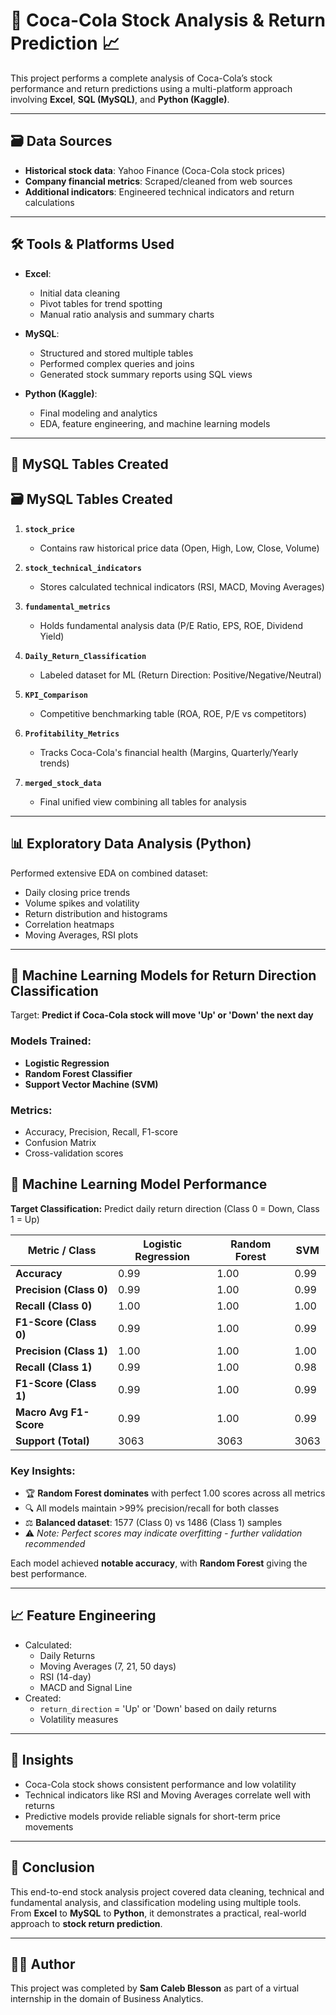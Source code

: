 # 🥤 Coca-Cola Stock Analysis & Return Prediction 📈

This project performs a complete analysis of Coca-Cola’s stock performance and return predictions using a multi-platform approach involving **Excel**, **SQL (MySQL)**, and **Python (Kaggle)**.

---

## 🗃️ Data Sources

- **Historical stock data**: Yahoo Finance (Coca-Cola stock prices)
- **Company financial metrics**: Scraped/cleaned from web sources
- **Additional indicators**: Engineered technical indicators and return calculations

---

## 🛠️ Tools & Platforms Used

- **Excel**:  
  - Initial data cleaning  
  - Pivot tables for trend spotting  
  - Manual ratio analysis and summary charts

- **MySQL**:  
  - Structured and stored multiple tables  
  - Performed complex queries and joins  
  - Generated stock summary reports using SQL views

- **Python (Kaggle)**:  
  - Final modeling and analytics  
  - EDA, feature engineering, and machine learning models

---

## 🧱 MySQL Tables Created

## 🗃️ MySQL Tables Created

1. **`stock_price`**  
   - Contains raw historical price data (Open, High, Low, Close, Volume)

2. **`stock_technical_indicators`**  
   - Stores calculated technical indicators (RSI, MACD, Moving Averages)

3. **`fundamental_metrics`**  
   - Holds fundamental analysis data (P/E Ratio, EPS, ROE, Dividend Yield)

4. **`Daily_Return_Classification`**  
   - Labeled dataset for ML (Return Direction: Positive/Negative/Neutral)

5. **`KPI_Comparison`**  
   - Competitive benchmarking table (ROA, ROE, P/E vs competitors)

6. **`Profitability_Metrics`**  
   - Tracks Coca-Cola's financial health (Margins, Quarterly/Yearly trends)

7. **`merged_stock_data`**  
   - Final unified view combining all tables for analysis

---

## 📊 Exploratory Data Analysis (Python)

Performed extensive EDA on combined dataset:

- Daily closing price trends
- Volume spikes and volatility
- Return distribution and histograms
- Correlation heatmaps
- Moving Averages, RSI plots

---

## 🤖 Machine Learning Models for Return Direction Classification

Target: **Predict if Coca-Cola stock will move 'Up' or 'Down' the next day**

### Models Trained:

- **Logistic Regression**
- **Random Forest Classifier**
- **Support Vector Machine (SVM)**

### Metrics:
- Accuracy, Precision, Recall, F1-score
- Confusion Matrix
- Cross-validation scores

## 🤖 Machine Learning Model Performance

**Target Classification:** Predict daily return direction (Class 0 = Down, Class 1 = Up)  

| Metric / Class          | Logistic Regression | Random Forest | SVM |
|-------------------------|---------------------|---------------|-----|
| **Accuracy**            | 0.99               | 1.00          | 0.99 |
| **Precision (Class 0)** | 0.99               | 1.00          | 0.99 |
| **Recall (Class 0)**    | 1.00               | 1.00          | 1.00 |
| **F1-Score (Class 0)**  | 0.99               | 1.00          | 0.99 |
| **Precision (Class 1)** | 1.00               | 1.00          | 1.00 |
| **Recall (Class 1)**    | 0.99               | 1.00          | 0.98 |
| **F1-Score (Class 1)**  | 0.99               | 1.00          | 0.99 |
| **Macro Avg F1-Score**  | 0.99               | 1.00          | 0.99 |
| **Support (Total)**     | 3063               | 3063          | 3063 |

### Key Insights:
- 🏆 **Random Forest dominates** with perfect 1.00 scores across all metrics
- 🔍 All models maintain >99% precision/recall for both classes
- ⚖️ **Balanced dataset**: 1577 (Class 0) vs 1486 (Class 1) samples
- ⚠️ *Note: Perfect scores may indicate overfitting - further validation recommended*
  
Each model achieved **notable accuracy**, with **Random Forest** giving the best performance.

---

## 📈 Feature Engineering

- Calculated:
  - Daily Returns
  - Moving Averages (7, 21, 50 days)
  - RSI (14-day)
  - MACD and Signal Line
- Created:
  - `return_direction` = 'Up' or 'Down' based on daily returns
  - Volatility measures


---

## 🎯 Insights

- Coca-Cola stock shows consistent performance and low volatility
- Technical indicators like RSI and Moving Averages correlate well with returns
- Predictive models provide reliable signals for short-term price movements

---

## 🏁 Conclusion

This end-to-end stock analysis project covered data cleaning, technical and fundamental analysis, and classification modeling using multiple tools.  
From **Excel** to **MySQL** to **Python**, it demonstrates a practical, real-world approach to **stock return prediction**.

---

## 🙋‍♂️ Author

This project was completed by **Sam Caleb Blesson** as part of a virtual internship in the domain of Business Analytics.


